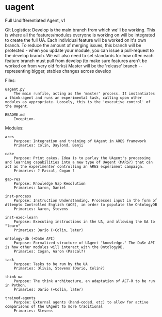 # uagent
Full Undifferentiated Agent, v1

Git Logistics:
	Develop is the main branch from which we'll be working. This is where all the features/modules everyone is working on will be integrated to create the full UA. Each individual feature will be worked on it's own branch.
	To reduce the amount of merging issues, this branch will be protected - when you update your module, you can issue a pull-request to the develop branch.
	We will also need to set standards for how often each feature branch must pull from develop (to make sure features aren't be worked on from very old forks)
	Master will be the 'release' branch -- representing bigger, stables changes across develop

Files:

	uagent.py
		The main runfile, acting as the 'master' process. It instantiates a think-agent and runs an experimental task, calling upon other modules as appropriate. Loosely, this is the 'executive control' of the UAgent. 

	README.md
		Inception.

Modules:
	
	ares
		Purpose: Integration and training of UAgent in ARES framework
		Primaries: Colin, Daylond, Benji

	cake
		Purpose: Print cakes. Idea is to parlay the UAgent's processing and learning capabilities into a new type of UAgent (MARS?) that can act as the experimenter controlling an ARES experiment campaign.
		Primaries: ? Pascal, Cogan ?

	gap-res
		Purpose: Knowledge Gap Resolution
		Primaries: Aaron, Daniel

	inst-process
		Purpose: Instruction Understanding. Processes input in the form of Attempto Controlled English (ACE), in order to populate the OntologyDB
		Primaries: Aaron, Stevens

	inst-exec-learn
		Purpose: Executing instructions in the UA, and allowing the UA to "learn"
		Primaries: Dario (+Colin, later)

	ontology-db (+DaSe API)
		Purpose: Formalized structure of UAgent "knowledge." The DaSe API is how other modules will interact with the OntologyDB.
		Primaries: Cogan, Aaron (Pascal?)

	task
		Purpose: Tasks to be run by the UA
		Primaries: Olivia, Stevens (Dario, Colin?)

	think-ua
		Purpose: The think architecture, an adaptation of ACT-R to be run in Python.
		Primaries: Dario (+Colin, later)

	trained-agents
		Purpose: External agents (hand-coded, etc) to allow for active comparisons of the UAgent to more traditional 
		Primaries: Stevens















